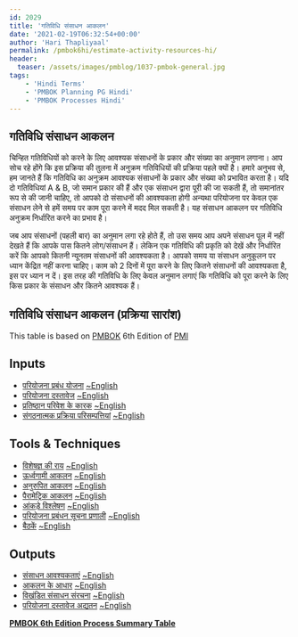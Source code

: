 ```yaml
---
id: 2029   
title: 'गतिविधि संसाधन आकलन'
date: '2021-02-19T06:32:54+00:00'
author: 'Hari Thapliyaal'
permalink: /pmbok6hi/estimate-activity-resources-hi/
header:
  teaser: /assets/images/pmblog/1037-pmbok-general.jpg
tags:
    - 'Hindi Terms'
    - 'PMBOK Planning PG Hindi'
    - 'PMBOK Processes Hindi'
---
```


## गतिविधि संसाधन आकलन

चिन्हित गतिविधियों को करने के लिए आवश्यक संसाधनों के प्रकार और संख्या का अनुमान लगाना। आप सोच रहे होंगे कि इस प्रक्रिया की तुलना में अनुक्रम गतिविधियों की प्रक्रिया पहले क्यों है। हमारे अनुभव से, हम जानते हैं कि गतिविधि का अनुक्रम आवश्यक संसाधनों के प्रकार और संख्या को प्रभावित करता है। यदि दो गतिविधियां A &amp; B, जो समान प्रकार की हैं और एक संसाधन द्वारा पूरी की जा सकती हैं, तो समानांतर रूप से की जानी चाहिए, तो आपको दो संसाधनों की आवश्यकता होगी अन्यथा परियोजना पर केवल एक संसाधन लेने से हमें समय पर काम पूरा करने में मदद मिल सकती है। यह संसाधन आकलन पर गतिविधि अनुक्रम निर्धारित करने का प्रभाव है। 

जब आप संसाधनों (पहली बार) का अनुमान लगा रहे होते हैं, तो उस समय आप अपने संसाधन पूल में नहीं देखते हैं कि आपके पास कितने लोग/संसाधन हैं। लेकिन एक गतिविधि की प्रकृति को देखें और निर्धारित करें कि आपको कितनी न्यूनतम संसाधनों की आवश्यकता है। आपको समय या संसाधन अनुकूलन पर ध्यान केंद्रित नहीं करना चाहिए। काम को 2 दिनों में पूरा करने के लिए कितने संसाधनों की आवश्यकता है, इस पर ध्यान न दें। इस तरह की गतिविधि के लिए केवल अनुमान लगाएं कि गतिविधि को पूरा करने के लिए किस प्रकार के संसाधन और कितने आवश्यक हैं।

## गतिविधि संसाधन आकलन (प्रक्रिया सारांश)

This table is based on [PMBOK](https://www.pmi.org/pmbok-guide-standards) 6th Edition of [PMI](https:/www.pmi.org)

## Inputs

- [परियोजना प्रबंध योजना](/pmbok6hi/project-management-plan-hi) [~English](/pmbok6/Project-Management-Plan)
- [परियोजना दस्तावेज](/pmbok6hi/project-documents-hi) [~English](/pmbok6/Project-Documents)
- [प्रतिष्ठान परिवेश के कारक](/pmbok6hi/enterprise-environmental-factors-hi) [~English](/pmbok6/Enterprise-Environmental-Factors)
- [संगठनात्मक प्रक्रिया परिसम्पत्तियां](/pmbok6hi/organizational-process-assets-hi) [~English](/pmbok6/Organizational-Process-Assets)

## Tools &amp; Techniques

- [विशेषज्ञ की राय](/pmbok6hi/expert-judgement-hi) [~English](/pmbok6/Expert-Judgement)
- [ऊर्ध्वगामी आकलन](/pmbok6hi/bottom-up-estimating-hi) [~English](/pmbok6/Bottom-Up-Estimating)
- [अनुरुपित आकलन](/pmbok6hi/analogous-estimating-hi) [~English](/pmbok6/Analogous-Estimating)
- [पैरामेट्रिक आकलन](/pmbok6hi/parametric-estimating-hi) [~English](/pmbok6/Parametric-Estimating)
- [आंकड़े विश्लेषण](/pmbok6hi/data-analysis-hi) [~English](/pmbok6/Data-Analysis)
- [परियोजना प्रबंधन सूचना प्रणाली](/pmbok6hi/project-management-information-system-hi) [~English](/pmbok6/Project-Management-Information-System)
- [बैठकें](/pmbok6hi/meetings-hi) [~English](/pmbok6/Meetings)

## Outputs

- [संसाधन आवश्यकताएं](/pmbok6hi/resource-requirements-hi) [~English](/pmbok6/Resource-Requirements)
- [आकलन के आधार](/pmbok6hi/basis-of-estimates-hi) [~English](/pmbok6/Basis-Of-Estimates)
- [विखंडित संसाधन संरचना](/pmbok6hi/resource-breakdown-structure-hi) [~English](/pmbok6/Resource-Breakdown-Structure)
- [परियोजना दस्तावेज अद्यतन](/pmbok6hi/project-documents-updates-hi) [~English](/pmbok6/Project-Documents-Updates)

**[PMBOK 6th Edition Process Summary Table](process-groups-and-processes-in-pmbok6/)**

